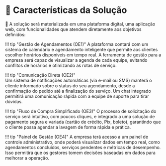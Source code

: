 # 🧩 Características da Solução

🥇 A solução será materializada em uma plataforma digital, uma aplicação
web, com funcionalidades que atendem diretamente aos objetivos definidos:

!!! tip "Gestão de Agendamentos (OE1)" 
    A plataforma contará com um sistema de calendário e agendamento inteligente que permite aos clientes escolher horários disponíveis
    em tempo real. A ferramenta de gestão para a empresa será capaz de visualizar a agenda
    de cada equipe, evitando conflitos de horários e otimizando as rotas de serviço.

!!! tip "Comunicação Direta (OE2)"  
    Um sistema de notificações automáticas (via e-mail ou
    SMS) manterá o cliente informado sobre o status do seu agendamento, desde a confirmação
    do pedido até a finalização do serviço. Um chat integrado permitirá uma comunicação
    rápida com a equipe de suporte para tirar dúvidas.

!!! tip "Fluxo de Compra Simplificado (OE3)" 
    O processo de solicitação do serviço será
    intuitivo, com poucos cliques, e integrado a uma solução de pagamento segura e variada
    (cartão de crédito, Pix, boleto), garantindo que o cliente possa agendar a lavagem de
    forma rápida e prática.


!!! tip "Painel de Gestão (OE4)" 
    A empresa terá acesso a um painel de controle  administrativo, onde poderá visualizar dados em tempo real, como agendamentos concluídos,
    serviços pendentes e métricas de desempenho. Isso permitirá que os gestores tomem
    decisões baseadas em dados para melhorar a operação.
